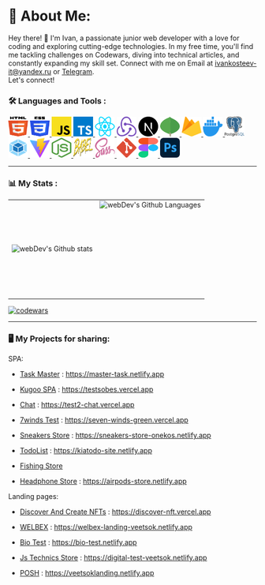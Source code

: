 # 💫 About Me:
Hey there! 👋 I'm Ivan, a passionate junior web developer with a love for coding and exploring cutting-edge technologies. In my free time, you'll find me tackling challenges on Codewars, diving into technical articles, and constantly expanding my skill set.
Connect with me on Email at ivankosteev-it@yandex.ru or [Telegram](https://t.me/ivan_veetsok).<br>Let's connect!


### :hammer_and_wrench: Languages and Tools :
  <a href="https://www.w3.org/TR/html5/" title="HTML5">
    <img src="./icons/html-5.svg" alt="HTML5" width="40px" height="40px">
  </a>

  <a href="https://www.w3.org/TR/CSS/" title="CSS3">
    <img src="./icons/css-3.svg" alt="CSS3" width="40px" height="40px">
  </a>

  <a href="https://developer.mozilla.org/en-US/docs/Web/JavaScript" title="JavaScript">
  <img src="./icons/javascript.svg" alt="JavaScript" width="40px" height="40px">
  </a>

  <a href="https://www.typescriptlang.org/" title="Typescript">
    <img src="./icons/typescript-icon.svg" alt="Typescript" width="40px" height="40px">
  </a>

  <a href="https://reactjs.org/" title="React">
    <img src="./icons/react.svg" alt="React" width="40px" height="40px">
  </a>

  <a href="https://redux.js.org/" title="Redux">
    <img src="./icons/redux.svg" alt="Redux" width="40px" height="40px">
  </a>

  <a href="https://nextjs.org/" title="Next.js">
    <img src="./icons/nextjs-icon.svg" alt="Next.js" width="40px" height="40px">
  </a>

  <a href="https://www.mongodb.org/" title="MongoDB">
    <img src="./icons/mongodb-icon.svg" alt="MongoDB" width="40px" height="40px">
  </a>

  <a href="https://www.firebase.com/" title="Firebase">
    <img src="./icons/firebase.svg" alt="Firebase" width="40px" height="40px">
  </a>

  <a href="https://www.docker.com/" title="Docker">
    <img src="./icons/docker-icon.svg" alt="Docker" width="40px" height="40px">
  </a>

  <a  href="https://www.postgresql.org/" title="PostgreSQL">
    <img src="./icons/postgresql-logo.svg" alt="PostgreSQL" width="40px" height="40px">
  </a>

  <a href="https://webpack.js.org/" title="Webpack">
    <img src="./icons/webpack.svg" alt="Webpack" width="40px" height="40px">
  </a>

  <a href="https://vitejs.dev/" title="Vite">
    <img src="./icons/vite.svg" alt="Vite" width="40px" height="40px">
  </a>

  <a href="https://nodejs.org/" title="Node.js">
    <img src="./icons/nodejs-icon.svg" alt="Node.js" width="40px" height="40px">
  </a>

  <a href="https://babeljs.io/" title="Babel">
    <img src="./icons/babel.svg" alt="Babel" width="40px" height="40px">
  </a>

  <a href="https://sass-lang.com/" title="Sass">
    <img src="./icons/sass.svg" alt="Sass" width="40px" height="40px">
  </a>

  <a href="https://git-scm.com/" title="Git">
    <img src="./icons/git-icon.svg" alt="Git" width="40px" height="40px">
  </a>
  <a href="https://www.figma.com/" title="Figma">
    <img src="./icons/figma.svg" alt="Figma" width="40px" height="40px">
  </a>
  <a href="https://www.adobe.com/products/photoshop.html" title="Adobe Photoshop">
    <img src="./icons/adobe-photoshop.svg" alt="Adobe Photoshop" width="40px" height="40px">
  </a>

---

### 📊 My Stats :
<table>
  <tr>
    <td>
      <img align="left" src="http://github-readme-streak-stats.herokuapp.com?user=veetsok&theme=dark&background=000000" alt="webDev's Github stats" />
    </td>
    <td>
      <img height="195px" align="right" alt="webDev's Github Languages" src="https://github-readme-stats-sigma-five.vercel.app/api/top-langs/?username=veetsok&layout=compact&theme=vision-friendly-dark" />
    </td>
  </tr>
</table>

[![codewars](https://www.codewars.com/users/veetsok/badges/large)](https://www.codewars.com/users/veetsok)

---

### :desktop_computer: My Projects for sharing:
SPA:
- [Task Master](https://github.com/veetsok/task-master) : https://master-task.netlify.app

- [Kugoo SPA](https://github.com/veetsok/testsobes) : https://testsobes.vercel.app

- [Chat](https://github.com/veetsok/test2_chat) : https://test2-chat.vercel.app

- [7winds Test](https://github.com/veetsok/seven_winds) : https://seven-winds-green.vercel.app

- [Sneakers Store](https://github.com/veetsok/4_react_sneakers) : https://sneakers-store-onekos.netlify.app 

- [TodoList](https://github.com/veetsok/mern_todolist-js) : https://kiatodo-site.netlify.app

- [Fishing Store](https://github.com/veetsok/fishingStore)

- [Headphone Store](https://github.com/veetsok/airpods_store) : https://airpods-store.netlify.app

Landing pages:
- [Discover And Create NFTs](https://github.com/veetsok/discover_nft) : https://discover-nft.vercel.app

- [WELBEX](https://github.com/veetsok/WELBEX_Landing) : https://welbex-landing-veetsok.netlify.app

- [Bio Test](https://github.com/veetsok/bio-test-app) : https://bio-test.netlify.app

- [Js Technics Store](https://github.com/veetsok/digital__test) : https://digital-test-veetsok.netlify.app

- [POSH](https://github.com/veetsok/Posh_Js) : https://veetsoklanding.netlify.app
